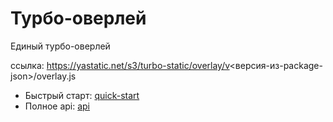 # Турбо-оверлей

Единый турбо-оверлей

ссылка: https://yastatic.net/s3/turbo-static/overlay/v<версия-из-package-json>/overlay.js

- Быстрый старт: [quick-start](./docs/quick-start.md)
- Полное api: [api](./docs/api.md)
